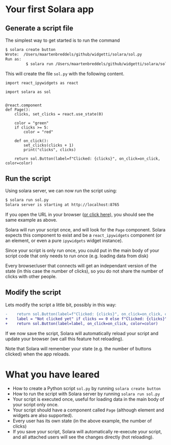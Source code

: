 # Your first Solara app


## Generate a script file
The simplest way to get started is to run the command

```bash
$ solara create button
Wrote:  /Users/maartenbreddels/github/widgetti/solara/sol.py
Run as:
         $ solara run /Users/maartenbreddels/github/widgetti/solara/sol.py
```

This will create the file `sol.py` with the following content.
```solara
import react_ipywidgets as react

import solara as sol


@react.component
def Page():
    clicks, set_clicks = react.use_state(0)

    color = "green"
    if clicks >= 5:
        color = "red"

    def on_click():
        set_clicks(clicks + 1)
        print("clicks", clicks)

    return sol.Button(label=f"Clicked: {clicks}", on_click=on_click, color=color)
```


## Run the script

Using solara server, we can now run the script using:

```bash
$ solara run sol.py
Solara server is starting at http://localhost:8765
```

If you open the URL in your browser ([or click here](http://localhost:8765)), you should see the same example as above.

Solara will run your script once, and will look for the `Page` component. Solara expects this component to exist
and be a `react_ipywidgets` component (or an element, or even a pure `ipywidgets` widget instance).

Since your script is only run once, you could put in the main body of your script code that only needs to run once (e.g. loading data from disk)

Every browser/user that connects will get an independant version of the state (in this case the number of clicks), so
you do not share the number of clicks with other people.

## Modify the script

Lets modify the script a little bit, possibly in this way:

```diff
-    return sol.Button(label=f"Clicked: {clicks}", on_click=on_click, color=color)
+    label = "Not clicked yet" if clicks == 0 else f"Clicked: {clicks}"
+    return sol.Button(label=label, on_click=on_click, color=color)
```

If we now save the script, Solara will automatically reload your script and update
your browser (we call this feature hot reloading).

Note that Solara will remember your state (e.g. the number of buttons clicked) when the app reloads.

# What you have leared

   * How to create a Python script `sol.py` by running `solara create button`
   * How to run the script with Solara server by running `solara run sol.py`
   * Your script is executed once, useful for loading data in the main body of your script only once.
   * Your script should have a component called `Page` (although element and widgets are also supported).
   * Every user has its own state (in the above example, the number of clicks)
   * If you save your script, Solara will automatically re-execute your script, and all attached users will see the changes directly (hot reloading).
